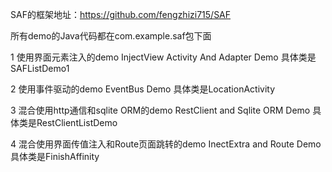 SAF的框架地址：https://github.com/fengzhizi715/SAF

所有demo的Java代码都在com.example.saf包下面

1	使用界面元素注入的demo
InjectView Activity And Adapter Demo
具体类是SAFListDemo1

2	使用事件驱动的demo
EventBus Demo
具体类是LocationActivity

3	混合使用http通信和sqlite ORM的demo
RestClient and Sqlite ORM Demo
具体类是RestClientListDemo

4	混合使用界面传值注入和Route页面跳转的demo
InectExtra and Route Demo
具体类是FinishAffinity

